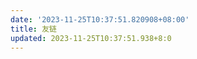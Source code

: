 ```yaml
---
date: '2023-11-25T10:37:51.820908+08:00'
title: 友链
updated: 2023-11-25T10:37:51.938+8:0
---
```

<div id="qexo-friends"></div> <link rel="stylesheet" href="https://unpkg.com/qexo-friends/friends.css"/> <script src="https://cdn.jsdelivr.net/npm/qexo-static@1.6.0/hexo/friends.js"></script> <script>loadQexoFriends("qexo-friends", "https://qexo-for-blog-d77k.vercel.app/")</script>

<link rel="stylesheet" href="https://unpkg.com/qexo-friends/friends.css"/>

<link rel="stylesheet" href="https://unpkg.com/qexo-friends/friends.css"/>
